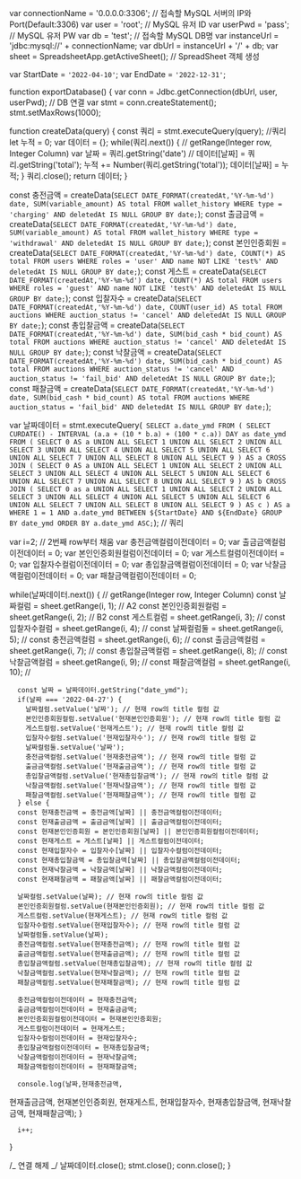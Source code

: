 var connectionName = '0.0.0.0:3306'; // 접속할 MySQL 서버의 IP와 Port(Default:3306)
var user = 'root'; // MySQL 유저 ID
var userPwd = 'pass'; // MySQL 유저 PW
var db = 'test'; // 접속할 MySQL DB명
var instanceUrl = 'jdbc:mysql://' + connectionName;
var dbUrl = instanceUrl + '/' + db;
var sheet = SpreadsheetApp.getActiveSheet(); // SpreadSheet 객체 생성

var StartDate = `'2022-04-10'`;
var EndDate = `'2022-12-31'`;

function exportDatabase() {
var conn = Jdbc.getConnection(dbUrl, user, userPwd); // DB 연결
var stmt = conn.createStatement();
stmt.setMaxRows(1000);

function createData(query) {
const 쿼리 = stmt.executeQuery(query); //쿼리
let 누적 = 0;
var 데이터 = {};
while(쿼리.next()) {
// getRange(Integer row, Integer Column)
var 날짜 = 쿼리.getString('date')
// 데이터[날짜] = 쿼리.getString('total');
누적 += Number(쿼리.getString('total'));
데이터[날짜] = 누적;
}
쿼리.close();
return 데이터;
}

const 충전금액 = createData(`SELECT DATE_FORMAT(createdAt,'%Y-%m-%d') date, SUM(variable_amount) AS total FROM wallet_history WHERE type = 'charging' AND deletedAt IS NULL GROUP BY date;`);
const 출금금액 = createData(`SELECT DATE_FORMAT(createdAt,'%Y-%m-%d') date, SUM(variable_amount) AS total FROM wallet_history WHERE type = 'withdrawal' AND deletedAt IS NULL GROUP BY date;`);
const 본인인증회원 = createData(`SELECT DATE_FORMAT(createdAt,'%Y-%m-%d') date, COUNT(*) AS total FROM users WHERE roles = 'user' AND name NOT LIKE 'test%' AND deletedAt IS NULL GROUP BY date;`);
const 게스트 = createData(`SELECT DATE_FORMAT(createdAt,'%Y-%m-%d') date, COUNT(*) AS total FROM users WHERE roles = 'guest' AND name NOT LIKE 'test%' AND deletedAt IS NULL GROUP BY date;`);
const 입찰자수 = createData(`SELECT DATE_FORMAT(createdAt,'%Y-%m-%d') date, COUNT(user_id) AS total FROM auctions WHERE auction_status != 'cancel' AND deletedAt IS NULL GROUP BY date;`);
const 총입찰금액 = createData(`SELECT DATE_FORMAT(createdAt,'%Y-%m-%d') date, SUM(bid_cash * bid_count) AS total FROM auctions WHERE auction_status != 'cancel' AND deletedAt IS NULL GROUP BY date;`);
const 낙찰금액 = createData(`SELECT DATE_FORMAT(createdAt,'%Y-%m-%d') date, SUM(bid_cash * bid_count) AS total FROM auctions WHERE auction_status != 'cancel' AND auction_status != 'fail_bid' AND deletedAt IS NULL GROUP BY date;`);
const 패찰금액 = createData(`SELECT DATE_FORMAT(createdAt,'%Y-%m-%d') date, SUM(bid_cash * bid_count) AS total FROM auctions WHERE auction_status = 'fail_bid' AND deletedAt IS NULL GROUP BY date;`);

var 날짜데이터 = stmt.executeQuery(` SELECT a.date_ymd FROM ( SELECT CURDATE() - INTERVAL (a.a + (10 * b.a) + (100 * c.a)) DAY as date_ymd FROM ( SELECT 0 AS a UNION ALL SELECT 1 UNION ALL SELECT 2 UNION ALL SELECT 3 UNION ALL SELECT 4 UNION ALL SELECT 5 UNION ALL SELECT 6 UNION ALL SELECT 7 UNION ALL SELECT 8 UNION ALL SELECT 9 ) AS a CROSS JOIN ( SELECT 0 AS a UNION ALL SELECT 1 UNION ALL SELECT 2 UNION ALL SELECT 3 UNION ALL SELECT 4 UNION ALL SELECT 5 UNION ALL SELECT 6 UNION ALL SELECT 7 UNION ALL SELECT 8 UNION ALL SELECT 9 ) AS b CROSS JOIN ( SELECT 0 as a UNION ALL SELECT 1 UNION ALL SELECT 2 UNION ALL SELECT 3 UNION ALL SELECT 4 UNION ALL SELECT 5 UNION ALL SELECT 6 UNION ALL SELECT 7 UNION ALL SELECT 8 UNION ALL SELECT 9 ) AS c ) AS a WHERE 1 = 1 AND a.date_ymd BETWEEN ${StartDate} AND ${EndDate} GROUP BY date_ymd ORDER BY a.date_ymd ASC;`); // 쿼리

var i=2; // 2번째 row부터 채움
var 충전금액컬럼이전데이터 = 0;
var 출금금액컬럼이전데이터 = 0;
var 본인인증회원컬럼이전데이터 = 0;
var 게스트컬럼이전데이터 = 0;
var 입찰자수컬럼이전데이터 = 0;
var 총입찰금액컬럼이전데이터 = 0;
var 낙찰금액컬럼이전데이터 = 0;
var 패찰금액컬럼이전데이터 = 0;

while(날짜데이터.next()) {
// getRange(Integer row, Integer Column)
const 날짜컬럼 = sheet.getRange(i, 1); // A2
const 본인인증회원컬럼 = sheet.getRange(i, 2); // B2
const 게스트컬럼 = sheet.getRange(i, 3); //
const 입찰자수컬럼 = sheet.getRange(i, 4); //
const 날짜컬럼둘 = sheet.getRange(i, 5); //
const 충전금액컬럼 = sheet.getRange(i, 6); //
const 출금금액컬럼 = sheet.getRange(i, 7); //
const 총입찰금액컬럼 = sheet.getRange(i, 8); //
const 낙찰금액컬럼 = sheet.getRange(i, 9); //
const 패찰금액컬럼 = sheet.getRange(i, 10); //

      const 날짜 = 날짜데이터.getString("date_ymd");
      if(날짜 === '2022-04-27') {
        날짜컬럼.setValue('날짜'); // 현재 row의 title 컬럼 값
        본인인증회원컬럼.setValue('현재본인인증회원'); // 현재 row의 title 컬럼 값
        게스트컬럼.setValue('현재게스트'); // 현재 row의 title 컬럼 값
        입찰자수컬럼.setValue('현재입찰자수'); // 현재 row의 title 컬럼 값
        날짜컬럼둘.setValue('날짜');
        충전금액컬럼.setValue('현재충전금액'); // 현재 row의 title 컬럼 값
        출금금액컬럼.setValue('현재출금금액'); // 현재 row의 title 컬럼 값
        총입찰금액컬럼.setValue('현재총입찰금액'); // 현재 row의 title 컬럼 값
        낙찰금액컬럼.setValue('현재낙찰금액'); // 현재 row의 title 컬럼 값
        패찰금액컬럼.setValue('현재패찰금액'); // 현재 row의 title 컬럼 값
      } else {
      const 현재충전금액 = 충전금액[날짜] || 충전금액컬럼이전데이터;
      const 현재출금금액 = 출금금액[날짜] || 출금금액컬럼이전데이터;
      const 현재본인인증회원 = 본인인증회원[날짜] || 본인인증회원컬럼이전데이터;
      const 현재게스트 = 게스트[날짜] || 게스트컬럼이전데이터;
      const 현재입찰자수 = 입찰자수[날짜] || 입찰자수컬럼이전데이터;
      const 현재총입찰금액 = 총입찰금액[날짜] || 총입찰금액컬럼이전데이터;
      const 현재낙찰금액 = 낙찰금액[날짜] || 낙찰금액컬럼이전데이터;
      const 현재패찰금액 = 패찰금액[날짜] || 패찰금액컬럼이전데이터;

      날짜컬럼.setValue(날짜); // 현재 row의 title 컬럼 값
      본인인증회원컬럼.setValue(현재본인인증회원); // 현재 row의 title 컬럼 값
      게스트컬럼.setValue(현재게스트); // 현재 row의 title 컬럼 값
      입찰자수컬럼.setValue(현재입찰자수); // 현재 row의 title 컬럼 값
      날짜컬럼둘.setValue(날짜);
      충전금액컬럼.setValue(현재충전금액); // 현재 row의 title 컬럼 값
      출금금액컬럼.setValue(현재출금금액); // 현재 row의 title 컬럼 값
      총입찰금액컬럼.setValue(현재총입찰금액); // 현재 row의 title 컬럼 값
      낙찰금액컬럼.setValue(현재낙찰금액); // 현재 row의 title 컬럼 값
      패찰금액컬럼.setValue(현재패찰금액); // 현재 row의 title 컬럼 값

      충전금액컬럼이전데이터 = 현재충전금액;
      출금금액컬럼이전데이터 = 현재출금금액;
      본인인증회원컬럼이전데이터 = 현재본인인증회원;
      게스트컬럼이전데이터 = 현재게스트;
      입찰자수컬럼이전데이터 = 현재입찰자수;
      총입찰금액컬럼이전데이터 = 현재총입찰금액;
      낙찰금액컬럼이전데이터 = 현재낙찰금액;
      패찰금액컬럼이전데이터 = 현재패찰금액;

      console.log(날짜,현재충전금액,

현재출금금액,
현재본인인증회원,
현재게스트,
현재입찰자수,
현재총입찰금액,
현재낙찰금액,
현재패찰금액);
}

      i++;

}

/_ 연결 해제 _/
날짜데이터.close();
stmt.close();
conn.close();
}
